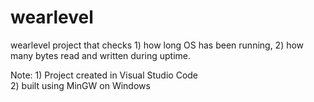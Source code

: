 # wearlevel
wearlevel project that checks 1) how long OS has been running, 2) how many bytes read and written during uptime.

Note: 1) Project created in Visual Studio Code <br/>
2) built using MinGW on Windows <br/>

